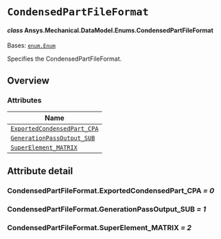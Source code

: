 # `CondensedPartFileFormat`

<a id="ansys.mechanical.stubs.v241.Ansys.Mechanical.DataModel.Enums.CondensedPartFileFormat"></a>

#### *class* Ansys.Mechanical.DataModel.Enums.CondensedPartFileFormat

Bases: [`enum.Enum`](https://docs.python.org/3/library/enum.html#enum.Enum)

Specifies the CondensedPartFileFormat.

<!-- !! processed by numpydoc !! -->

<a id="overview"></a>

## Overview

### Attributes

| Name |
| ------------------------------------------------------------------------------------- |
| [`ExportedCondensedPart_CPA`](#CondensedPartFileFormat.ExportedCondensedPart_CPA) |
| [`GenerationPassOutput_SUB`](#CondensedPartFileFormat.GenerationPassOutput_SUB) |
| [`SuperElement_MATRIX`](#CondensedPartFileFormat.SuperElement_MATRIX) |

<a id="attribute-detail"></a>

## Attribute detail

<a id="CondensedPartFileFormat.ExportedCondensedPart_CPA"></a>

### CondensedPartFileFormat.ExportedCondensedPart_CPA *= 0*

<a id="CondensedPartFileFormat.GenerationPassOutput_SUB"></a>

### CondensedPartFileFormat.GenerationPassOutput_SUB *= 1*

<a id="CondensedPartFileFormat.SuperElement_MATRIX"></a>

### CondensedPartFileFormat.SuperElement_MATRIX *= 2*


